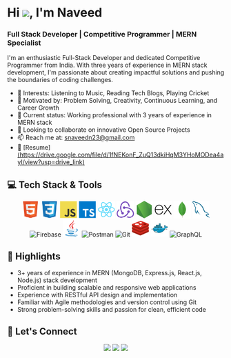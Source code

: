 # Hi <img src="https://raw.githubusercontent.com/MartinHeinz/MartinHeinz/master/wave.gif" width="30px">, I'm Naveed

### Full Stack Developer | Competitive Programmer | MERN Specialist

I'm an enthusiastic Full-Stack Developer and dedicated Competitive Programmer from India. With three years of experience in MERN stack development, I'm passionate about creating impactful solutions and pushing the boundaries of coding challenges.

- 👀 Interests: Listening to Music, Reading Tech Blogs, Playing Cricket
- 🚀 Motivated by: Problem Solving, Creativity, Continuous Learning, and Career Growth
- 🌱 Current status: Working professional with 3 years of experience in MERN stack
- 💞️ Looking to collaborate on innovative Open Source Projects
- 📫 Reach me at: snaveedn23@gmail.com
- 📄 [Resume][(https://drive.google.com/file/d/1fNEKonF_ZuQ13dkiHqM3YHoMODea4ayI/view?usp=drive_link)](https://drive.google.com/file/d/1a0-pbkxwGGyuo8JaKVsA9BJkmYsZmLFj/view?usp=sharing)

## 💻 Tech Stack & Tools

<p align="center">
  <img src="https://raw.githubusercontent.com/devicons/devicon/master/icons/html5/html5-original.svg" alt="HTML5" width="40" height="40"/>
  <img src="https://raw.githubusercontent.com/devicons/devicon/master/icons/css3/css3-original.svg" alt="CSS3" width="40" height="40"/>
  <img src="https://raw.githubusercontent.com/devicons/devicon/master/icons/javascript/javascript-original.svg" alt="JavaScript" width="40" height="40"/>
  <img src="https://raw.githubusercontent.com/devicons/devicon/master/icons/typescript/typescript-original.svg" alt="TypeScript" width="40" height="40"/>
  <img src="https://raw.githubusercontent.com/devicons/devicon/master/icons/react/react-original.svg" alt="React" width="40" height="40"/>
  <img src="https://raw.githubusercontent.com/devicons/devicon/master/icons/redux/redux-original.svg" alt="Redux" width="40" height="40"/>
  <img src="https://raw.githubusercontent.com/devicons/devicon/master/icons/nodejs/nodejs-original.svg" alt="Node.js" width="40" height="40"/>
  <img src="https://raw.githubusercontent.com/devicons/devicon/master/icons/express/express-original.svg" alt="Express.js" width="40" height="40"/>
  <img src="https://raw.githubusercontent.com/devicons/devicon/master/icons/mongodb/mongodb-original.svg" alt="MongoDB" width="40" height="40"/>
  <img src="https://raw.githubusercontent.com/devicons/devicon/master/icons/mysql/mysql-original.svg" alt="MySQL" width="40" height="40"/>
  <img src="https://www.vectorlogo.zone/logos/firebase/firebase-icon.svg" alt="Firebase" width="40" height="40"/>
  <img src="https://raw.githubusercontent.com/devicons/devicon/master/icons/java/java-original.svg" alt="Java" width="40" height="40"/>
  <img src="https://www.vectorlogo.zone/logos/getpostman/getpostman-icon.svg" alt="Postman" width="40" height="40"/>
  <img src="https://www.vectorlogo.zone/logos/git-scm/git-scm-icon.svg" alt="Git" width="40" height="40"/>
  <img src="https://raw.githubusercontent.com/devicons/devicon/master/icons/redis/redis-original.svg" alt="Redis" width="40" height="40"/>
  <img src="https://raw.githubusercontent.com/devicons/devicon/master/icons/docker/docker-original.svg" alt="Docker" width="40" height="40"/>
  <img src="https://www.vectorlogo.zone/logos/graphql/graphql-icon.svg" alt="GraphQL" width="40" height="40"/>
</p>

## 🌟 Highlights

- 3+ years of experience in MERN (MongoDB, Express.js, React.js, Node.js) stack development
- Proficient in building scalable and responsive web applications
- Experience with RESTful API design and implementation
- Familiar with Agile methodologies and version control using Git
- Strong problem-solving skills and passion for clean, efficient code

## 🤝 Let's Connect

<p align="center">
  <a href="https://linkedin.com/in/yourusername"><img src="https://img.shields.io/badge/-LinkedIn-0077B5?style=flat-square&logo=Linkedin&logoColor=white"/></a>
  <a href="https://twitter.com/yourusername"><img src="https://img.shields.io/badge/-Twitter-1DA1F2?style=flat-square&logo=Twitter&logoColor=white"/></a>
  <a href="https://dev.to/yourusername"><img src="https://img.shields.io/badge/-DEV.to-0A0A0A?style=flat-square&logo=dev.to&logoColor=white"/></a>
</p>
